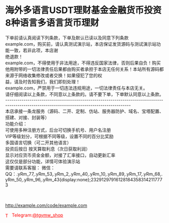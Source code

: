 # 海外多语言USDT理财基金金融货币投资8种语言多语言货币理财

下单前请认真阅读下列条款，下单及默认已读以及同意下列条款<br>example.com，购买前，请认真测试演示站，本店保证发货源码与测试演示站功能一致，若非此项，本店谢<br>绝退款！<br>example.com，不得使用于非法用途，不得违反国家法律，否则后果自负！购买他用附带的一切法律责任后果都由购买者承担于本店无任何关系！本站所有源码都来源于网络收集修改或者交换！如果侵犯了您的权<br>益，请及时告知我们，我们即刻处理！<br>example.com，严禁用于一切违法违规用途，一切法律责任与本店无关。<br>请仔细阅读以上条款，不同意以上条款的。请不要下单，下单默认同意以上条款。<br>--------------------------------------------------------------------------------------------------------------------------------------------<br>本店承接一条龙服务（源码、二开、定制、仿站、服务器防护、域名、宝塔配置、搭建、对接、封装等）<br>功能介绍：<br>可使用多种注册方式，后台可切换手机号、用户名注册<br>VIP等级划分，可根据不同等级，设置不同的百分比奖励<br>多国语言切换（可二开其他语言）<br>投资后按日 按天算取利息（次日获取利润）<br>显示对应货币资金金额，对接了汇率接口，自动更新汇率<br>这仅仅是部分功能，详情可体验演示站<br>需要请联系客服： 微信： QQ：.yRm_77,.yRm_53,.yRm_2,.yRm_40,.yRm_10,.yRm_89,.yRm_17,.yRm_68,.yRm_50,.yRm_96,.yRm_43{display:none};232912979161281843583142117773<br><br><br>

http://example.com/code/example.com







<p style="color: red;"><img src="https://cdn-icons-png.flaticon.com/512/2111/2111646.png" alt="Telegram Icon" style="width: 16px; vertical-align: middle; margin-right: 5px;">Telegram:<a href="https://t.me/tgymw_shop" style="color: red;">@tgymw_shop</a></p>

